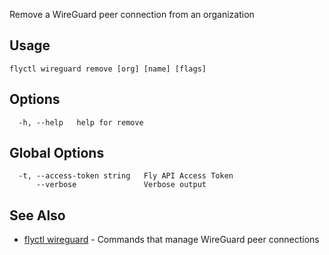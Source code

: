 Remove a WireGuard peer connection from an organization

## Usage
~~~
flyctl wireguard remove [org] [name] [flags]
~~~

## Options

~~~
  -h, --help   help for remove
~~~

## Global Options

~~~
  -t, --access-token string   Fly API Access Token
      --verbose               Verbose output
~~~

## See Also

* [flyctl wireguard](/docs/flyctl/wireguard/)	 - Commands that manage WireGuard peer connections

